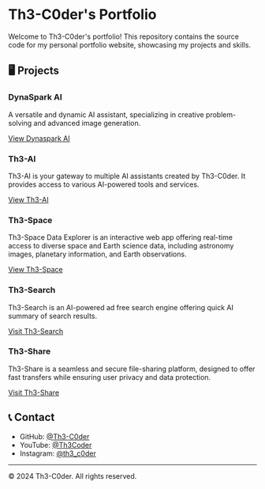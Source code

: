 # Th3-C0der's Portfolio

Welcome to Th3-C0der's portfolio! This repository contains the source code for my personal portfolio website, showcasing my projects and skills.

## 🖥️ Projects

### DynaSpark AI
A versatile and dynamic AI assistant, specializing in creative problem-solving and advanced image generation.

[View Dynaspark AI](https://dynaspark.onrender.com)

### Th3-AI
Th3-AI is your gateway to multiple AI assistants created by Th3-C0der. It provides access to various AI-powered tools and services.

[View Th3-AI](https://th3-ai.github.io)

### Th3-Space
Th3-Space Data Explorer is an interactive web app offering real-time access to diverse space and Earth science data, including astronomy images, planetary information, and Earth observations.

[View Th3-Space](https://th3-space.onrender.com)

### Th3-Search
Th3-Search is an AI-powered ad free search engine offering quick AI summary of search results.

[Visit Th3-Search](https://th3-search.onrender.com)

### Th3-Share  
Th3-Share is a seamless and secure file-sharing platform, designed to offer fast transfers while ensuring user privacy and data protection.

[Visit Th3-Share](https://th3-share.onrender.com)

## 📞 Contact

- GitHub: [@Th3-C0der](https://github.com/Th3-C0der)
- YouTube: [@Th3Coder](https://youtube.com/@Th3Coder)
- Instagram: [@th3_c0der](https://instagram.com/th3_c0der)

---

© 2024 Th3-C0der. All rights reserved.
